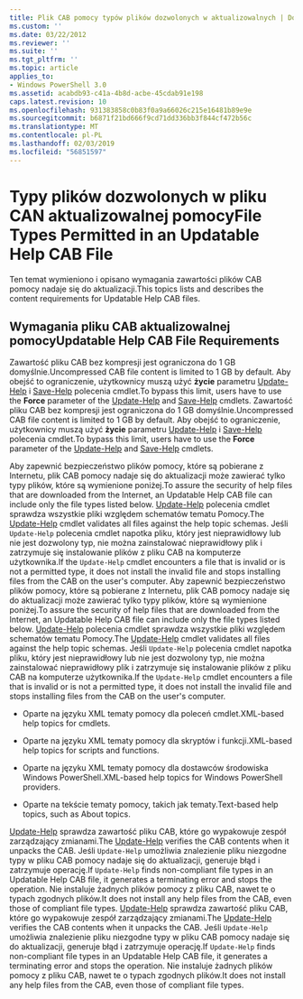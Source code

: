 ```yaml
---
title: Plik CAB pomocy typów plików dozwolonych w aktualizowalnych | Dokumentacja firmy Microsoft
ms.custom: ''
ms.date: 03/22/2012
ms.reviewer: ''
ms.suite: ''
ms.tgt_pltfrm: ''
ms.topic: article
applies_to:
- Windows PowerShell 3.0
ms.assetid: acabdb93-c41a-4b8d-acbe-45cdab91e198
caps.latest.revision: 10
ms.openlocfilehash: 931383858c0b83f0a9a66026c215e16481b89e9e
ms.sourcegitcommit: b6871f21bd666f9cd71dd336bb3f844cf472b56c
ms.translationtype: MT
ms.contentlocale: pl-PL
ms.lasthandoff: 02/03/2019
ms.locfileid: "56851597"
---
```

# <a name="file-types-permitted-in-an-updatable-help-cab-file"></a><span data-ttu-id="c3349-102">Typy plików dozwolonych w pliku CAN aktualizowalnej pomocy</span><span class="sxs-lookup"><span data-stu-id="c3349-102">File Types Permitted in an Updatable Help CAB File</span></span>

<span data-ttu-id="c3349-103">Ten temat wymieniono i opisano wymagania zawartości plików CAB pomocy nadaje się do aktualizacji.</span><span class="sxs-lookup"><span data-stu-id="c3349-103">This topics lists and describes the content requirements for Updatable Help CAB files.</span></span>

## <a name="updatable-help-cab-file-requirements"></a><span data-ttu-id="c3349-104">Wymagania pliku CAB aktualizowalnej pomocy</span><span class="sxs-lookup"><span data-stu-id="c3349-104">Updatable Help CAB File Requirements</span></span>

<span data-ttu-id="c3349-105">Zawartość pliku CAB bez kompresji jest ograniczona do 1 GB domyślnie.</span><span class="sxs-lookup"><span data-stu-id="c3349-105">Uncompressed CAB file content is limited to 1 GB by default.</span></span> <span data-ttu-id="c3349-106">Aby obejść to ograniczenie, użytkownicy muszą użyć **życie** parametru [Update-Help](/powershell/module/Microsoft.PowerShell.Core/Update-Help) i [Save-Help](/powershell/module/Microsoft.PowerShell.Core/Save-Help) polecenia cmdlet.</span><span class="sxs-lookup"><span data-stu-id="c3349-106">To bypass this limit, users have to use the **Force** parameter of the [Update-Help](/powershell/module/Microsoft.PowerShell.Core/Update-Help) and [Save-Help](/powershell/module/Microsoft.PowerShell.Core/Save-Help) cmdlets.</span></span>
<span data-ttu-id="c3349-107">Zawartość pliku CAB bez kompresji jest ograniczona do 1 GB domyślnie.</span><span class="sxs-lookup"><span data-stu-id="c3349-107">Uncompressed CAB file content is limited to 1 GB by default.</span></span> <span data-ttu-id="c3349-108">Aby obejść to ograniczenie, użytkownicy muszą użyć **życie** parametru [Update-Help](/powershell/module/Microsoft.PowerShell.Core/Update-Help) i [Save-Help](/powershell/module/Microsoft.PowerShell.Core/Save-Help) polecenia cmdlet.</span><span class="sxs-lookup"><span data-stu-id="c3349-108">To bypass this limit, users have to use the **Force** parameter of the [Update-Help](/powershell/module/Microsoft.PowerShell.Core/Update-Help) and [Save-Help](/powershell/module/Microsoft.PowerShell.Core/Save-Help) cmdlets.</span></span>

<span data-ttu-id="c3349-109">Aby zapewnić bezpieczeństwo plików pomocy, które są pobierane z Internetu, plik CAB pomocy nadaje się do aktualizacji może zawierać tylko typy plików, które są wymienione poniżej.</span><span class="sxs-lookup"><span data-stu-id="c3349-109">To assure the security of help files that are downloaded from the Internet, an Updatable Help CAB file can include only the file types listed below.</span></span> <span data-ttu-id="c3349-110">[Update-Help](/powershell/module/Microsoft.PowerShell.Core/Update-Help) polecenia cmdlet sprawdza wszystkie pliki względem schematów tematu Pomocy.</span><span class="sxs-lookup"><span data-stu-id="c3349-110">The [Update-Help](/powershell/module/Microsoft.PowerShell.Core/Update-Help) cmdlet validates all files against the help topic schemas.</span></span> <span data-ttu-id="c3349-111">Jeśli `Update-Help` polecenia cmdlet napotka pliku, który jest nieprawidłowy lub nie jest dozwolony typ, nie można zainstalować nieprawidłowy plik i zatrzymuje się instalowanie plików z pliku CAB na komputerze użytkownika.</span><span class="sxs-lookup"><span data-stu-id="c3349-111">If the `Update-Help` cmdlet encounters a file that is invalid or is not a permitted type, it does not install the invalid file and stops installing files from the CAB on the user's computer.</span></span>
<span data-ttu-id="c3349-112">Aby zapewnić bezpieczeństwo plików pomocy, które są pobierane z Internetu, plik CAB pomocy nadaje się do aktualizacji może zawierać tylko typy plików, które są wymienione poniżej.</span><span class="sxs-lookup"><span data-stu-id="c3349-112">To assure the security of help files that are downloaded from the Internet, an Updatable Help CAB file can include only the file types listed below.</span></span> <span data-ttu-id="c3349-113">[Update-Help](/powershell/module/Microsoft.PowerShell.Core/Update-Help) polecenia cmdlet sprawdza wszystkie pliki względem schematów tematu Pomocy.</span><span class="sxs-lookup"><span data-stu-id="c3349-113">The [Update-Help](/powershell/module/Microsoft.PowerShell.Core/Update-Help) cmdlet validates all files against the help topic schemas.</span></span> <span data-ttu-id="c3349-114">Jeśli `Update-Help` polecenia cmdlet napotka pliku, który jest nieprawidłowy lub nie jest dozwolony typ, nie można zainstalować nieprawidłowy plik i zatrzymuje się instalowanie plików z pliku CAB na komputerze użytkownika.</span><span class="sxs-lookup"><span data-stu-id="c3349-114">If the `Update-Help` cmdlet encounters a file that is invalid or is not a permitted type, it does not install the invalid file and stops installing files from the CAB on the user's computer.</span></span>

- <span data-ttu-id="c3349-115">Oparte na języku XML tematy pomocy dla poleceń cmdlet.</span><span class="sxs-lookup"><span data-stu-id="c3349-115">XML-based help topics for cmdlets.</span></span>

- <span data-ttu-id="c3349-116">Oparte na języku XML tematy pomocy dla skryptów i funkcji.</span><span class="sxs-lookup"><span data-stu-id="c3349-116">XML-based help topics for scripts and functions.</span></span>

- <span data-ttu-id="c3349-117">Oparte na języku XML tematy pomocy dla dostawców środowiska Windows PowerShell.</span><span class="sxs-lookup"><span data-stu-id="c3349-117">XML-based help topics for Windows PowerShell providers.</span></span>

- <span data-ttu-id="c3349-118">Oparte na tekście tematy pomocy, takich jak tematy.</span><span class="sxs-lookup"><span data-stu-id="c3349-118">Text-based help topics, such as About topics.</span></span>

<span data-ttu-id="c3349-119">[Update-Help](/powershell/module/Microsoft.PowerShell.Core/Update-Help) sprawdza zawartość pliku CAB, które go wypakowuje zespół zarządzający zmianami.</span><span class="sxs-lookup"><span data-stu-id="c3349-119">The [Update-Help](/powershell/module/Microsoft.PowerShell.Core/Update-Help) verifies the CAB contents when it unpacks the CAB.</span></span> <span data-ttu-id="c3349-120">Jeśli `Update-Help` umożliwia znalezienie pliku niezgodne typy w pliku CAB pomocy nadaje się do aktualizacji, generuje błąd i zatrzymuje operację.</span><span class="sxs-lookup"><span data-stu-id="c3349-120">If `Update-Help` finds non-compliant file types in an Updatable Help CAB file, it generates a terminating error and stops the operation.</span></span> <span data-ttu-id="c3349-121">Nie instaluje żadnych plików pomocy z pliku CAB, nawet te o typach zgodnych plików.</span><span class="sxs-lookup"><span data-stu-id="c3349-121">It does not install any help files from the CAB, even those of compliant file types.</span></span>
<span data-ttu-id="c3349-122">[Update-Help](/powershell/module/Microsoft.PowerShell.Core/Update-Help) sprawdza zawartość pliku CAB, które go wypakowuje zespół zarządzający zmianami.</span><span class="sxs-lookup"><span data-stu-id="c3349-122">The [Update-Help](/powershell/module/Microsoft.PowerShell.Core/Update-Help) verifies the CAB contents when it unpacks the CAB.</span></span> <span data-ttu-id="c3349-123">Jeśli `Update-Help` umożliwia znalezienie pliku niezgodne typy w pliku CAB pomocy nadaje się do aktualizacji, generuje błąd i zatrzymuje operację.</span><span class="sxs-lookup"><span data-stu-id="c3349-123">If `Update-Help` finds non-compliant file types in an Updatable Help CAB file, it generates a terminating error and stops the operation.</span></span> <span data-ttu-id="c3349-124">Nie instaluje żadnych plików pomocy z pliku CAB, nawet te o typach zgodnych plików.</span><span class="sxs-lookup"><span data-stu-id="c3349-124">It does not install any help files from the CAB, even those of compliant file types.</span></span>